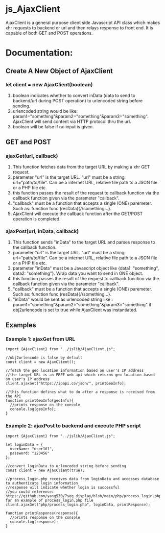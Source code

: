 # js_AjaxClient
AjaxClient is a general purpose client side Javascript API class which makes xhr requests to backend or url and then relays response to front end. It is capable of both GET and POST operations.

# Documentation:

## Create A New Object of AjaxClient

### let client = new AjaxClient(boolean)

1. boolean indicates whether to convert inData (data to send to backend/url during POST operation) to urlencoded string before sending.
2. urlencoded string would be like: param1="something"&param2="something"&param3="something". AjaxClient will send content via HTTP protocol thru the url. 
3. boolean will be false if no input is given.

## GET and POST

### ajaxGet(url, callback)

1. This function fetches data from the target URL by making a xhr GET request.
2. parameter "url" is the target URL. "url" must be a string: url="path/to/file". Can be a internet URL, relative file path to a JSON file or a PHP file etc.
3. this function passes the result of the request to callback function via the callback function given via the parameter "callback".
4. "callback" must be a function that accepts a single (ONE) paremeter. Such as: function func (resData){//something...}.
5. AjaxClient will execute the callback function after the GET/POST operation is completed.

### ajaxPost(url, inData, callback)

1. This function sends "inData" to the target URL and parses response to the callback function.
2. parameter "url" is the target URL. "url" must be a string: url="path/to/file". Can be a internet URL, relative file path to a JSON file or a PHP file etc.
3. parameter "inData" must be a Javascript object like {data1: "something", data2: "something"}. Wrap data you want to send in ONE object.
4. this function passes the result of the request to callback function via the callback function given via the parameter "callback".
5. "callback" must be a function that accepts a single (ONE) paremeter. Such as: function func (resData){//something...}.
6. "inData" would be sent as urlencoded string like : param1="something"&param2="something"&param3="something" if obj2urlencode is set to true while AjaxClient was instantiated.

## Examples

### Example 1: ajaxGet from URL

```
import {AjaxClient} from "../jslib/AjaxClient.js";

//obj2urlencode is false by default
const client = new AjaxClient();

//fetch the geo location information based on user's IP address
//the target URL is an FREE web api which returns geo location based on user's IP address
client.ajaxGet("https://ipapi.co/json/", printGeoInfo);

//this function defines what to do after a response is received from the API
function printGeoInfo(geoInfo){
  //prints response on the console
  console.log(geoInfo);
}
```

### Example 2: ajaxPost to backend and execute PHP script

```
import {AjaxClient} from "../jslib/AjaxClient.js";

let loginData = {
  userName: "user101",
  password: "123456"
};

//convert loginData to urlencoded string before sending
const client = new AjaxClient(true);

//process_login.php receives data from loginData and accesses database to authenticate login information
//response will indicate whether login is successful
//you could reference: https://github.com/yang530/7seg_display/blob/main/php/process_login.php for an example of process_login.php file 
client.ajaxGet("php/process_login.php", loginData, printResponse);

function printResponse(response){
  //prints response on the console
  console.log(response);
}

```


